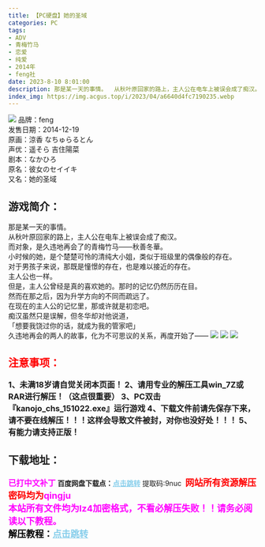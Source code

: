 ```yaml
---
title: 【PC硬盘】她的圣域
categories: PC
tags:
- ADV
- 青梅竹马
- 恋爱
- 纯爱
- 2014年
- feng社
date: 2023-8-10 8:01:00
description: 那是某一天的事情。  从秋叶原回家的路上，主人公在电车上被误会成了痴汉。  而对象，是久违地再会了的青梅竹马——秋善冬華。  小时候的她，是个楚楚可怜的清纯大小姐，类似于班级里的偶像般的存在。  对于男孩子来说，那既是憧憬的存在，也是难以接近的存在。  主人公也一样。  
index_img: https://img.acgus.top/i/2023/04/a6640d4fc7190235.webp
---
```

![](https://img.acgus.top/i/2023/04/a6640d4fc7190235.webp)
品牌：feng  
发售日期：2014-12-19  
原画：涼香 なちゅらるとん  
声优：遥そら 吉住陽菜  
剧本：なかひろ  
原名：彼女のセイイキ  
又名：她的圣域

## 游戏简介：  
那是某一天的事情。  
从秋叶原回家的路上，主人公在电车上被误会成了痴汉。  
而对象，是久违地再会了的青梅竹马——秋善冬華。  
小时候的她，是个楚楚可怜的清纯大小姐，类似于班级里的偶像般的存在。  
对于男孩子来说，那既是憧憬的存在，也是难以接近的存在。  
主人公也一样。  
但是，主人公曾经是真的喜欢她的。那时的记忆仍然历历在目。  
然而在那之后，因为升学方向的不同而疏远了。  
在现在的主人公的记忆里，那或许就是初恋吧。  
痴汉虽然只是误解，但冬华却对他说道，  
「想要我饶过你的话，就成为我的管家吧」  
久违地再会的两人的故事，化为不可思议的关系，再度开始了——
![](https://img.acgus.top/i/2023/04/37c2df7b46190235.webp)
![](https://img.acgus.top/i/2023/04/99937f5b27190235.webp)
![](https://img.acgus.top/i/2023/04/6791f9d98e190235.webp)





## <font color=#FF0000 >注意事项：</font>
<font size=3><b>1、未满18岁请自觉关闭本页面！
2、请用专业的解压工具win_7Z或RAR进行解压！（这点很重要）
3、PC双击『kanojo_chs_151022.exe』运行游戏
4、下载文件前请先保存下来，请不要在线解压！！！这样会导致文件被封，对你也没好处！！！
5、有能力请支持正版！</b></font>

## 下载地址：
<font color=#FF00FF size=3><b>已打中文补丁</b></font>
<b>百度网盘下载点：</b><a href="https://pan.baidu.com/s/1-TJCWjQll_K2j0OZDT9pdQ?pwd=9nuc" style="color: #87CEEB;"><b>点击跳转</b></a> 提取码:9nuc
<a style="padding: 0" href="https://post.qingju.org/AD/"><img style="max-width:100%" src="https://img.acgus.top/i/2024/07/478f689b8021d8d499ab43d21acf137a.gif" alt=""></a>
<b><font color=#FF0000 size=4>网站所有资源解压密码均为</b></font><b><font color=#FF00FF size=4>qingju</font><font color=#FF0000 ></font></b><br><b><font color=#FF00FF size=4>本站所有文件均为lz4加密格式，不看必解压失败！！请务必阅读以下教程。</b></font><br><b><font color=#000 size=4>解压教程：</b><a href="https://post.qingju.org/tutorial/000/" style="color: #87CEEB;"><b>点击跳转</b></a>